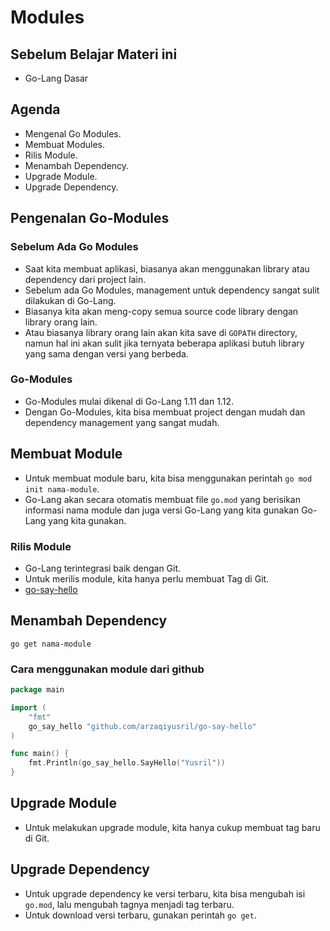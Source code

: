 # Modules

## Sebelum Belajar Materi ini

- Go-Lang Dasar

## Agenda

- Mengenal Go Modules.
- Membuat Modules.
- Rilis Module.
- Menambah Dependency.
- Upgrade Module.
- Upgrade Dependency.

## Pengenalan Go-Modules

### Sebelum Ada Go Modules

- Saat kita membuat aplikasi, biasanya akan menggunakan library atau dependency dari project lain.
- Sebelum ada Go Modules, management untuk dependency sangat sulit dilakukan di Go-Lang.
- Biasanya kita akan meng-copy semua source code library dengan library orang lain.
- Atau biasanya library orang lain akan kita save di `GOPATH` directory, namun hal ini akan sulit jika ternyata beberapa aplikasi butuh library yang sama dengan versi yang berbeda.

### Go-Modules

- Go-Modules mulai dikenal di Go-Lang 1.11 dan 1.12.
- Dengan Go-Modules, kita bisa membuat project dengan mudah dan dependency management yang sangat mudah.

## Membuat Module

- Untuk membuat module baru, kita bisa menggunakan perintah `go mod init nama-module`.
- Go-Lang akan secara otomatis membuat file `go.mod` yang berisikan informasi nama module dan juga versi Go-Lang yang kita gunakan Go-Lang yang kita gunakan.

### Rilis Module

- Go-Lang terintegrasi baik dengan Git.
- Untuk merilis module, kita hanya perlu membuat Tag di Git.
- [go-say-hello](https://github.com/arzaqiyusril/go-say-hello)

## Menambah Dependency

`go get nama-module`

### Cara menggunakan module dari github

```go
package main

import (
	"fmt"
	go_say_hello "github.com/arzaqiyusril/go-say-hello"
)

func main() {
	fmt.Println(go_say_hello.SayHello("Yusril"))
}
```

## Upgrade Module

- Untuk melakukan upgrade module, kita hanya cukup membuat tag baru di Git.

## Upgrade Dependency

- Untuk upgrade dependency ke versi terbaru, kita bisa mengubah isi `go.mod`, lalu mengubah tagnya menjadi tag terbaru.
- Untuk download versi terbaru, gunakan perintah `go get`.

